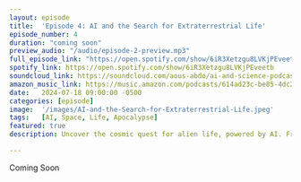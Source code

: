 ```yaml
---
layout: episode
title:  'Episode 4: AI and the Search for Extraterrestrial Life'
episode_number: 4
duration: "coming soon"
preview_audio: "/audio/episode-2-preview.mp3"
full_episode_link: "https://open.spotify.com/show/6iR3Xetzgu8LVKjPEveetb"
spotify_link: https://open.spotify.com/show/6iR3Xetzgu8LVKjPEveetb
soundcloud_link: https://soundcloud.com/aous-abdo/ai-and-science-podcast?utm_source=clipboard&utm_medium=text&utm_campaign=social_sharing&si=5dc39ba5b4eb480a90a42091b5bd346a
amazon_music_link: https://music.amazon.com/podcasts/614ad23c-be85-4dc2-b07b-510266723045/episodes/449d2331-cf15-43c3-8522-c3bb1b7550a5/the-ai-and-science-podcast-ai-space-odyssey-exploring-the-cosmos-with-artificial-intelligence
date:   2024-07-18 09:00:00 -0500
categories: [episode]
image:  '/images/AI-and-the-Search-for-Extraterrestrial-Life.jpeg'
tags:   [AI, Space, Life, Apocalypse]
featured: true
description: Uncover the cosmic quest for alien life, powered by AI. From decoding interstellar signals to spotting habitable worlds, join us as we explore how artificial intelligence is transforming our search for extraterrestrial intelligence and reshaping our understanding of life in the universe.

---
```


Coming Soon